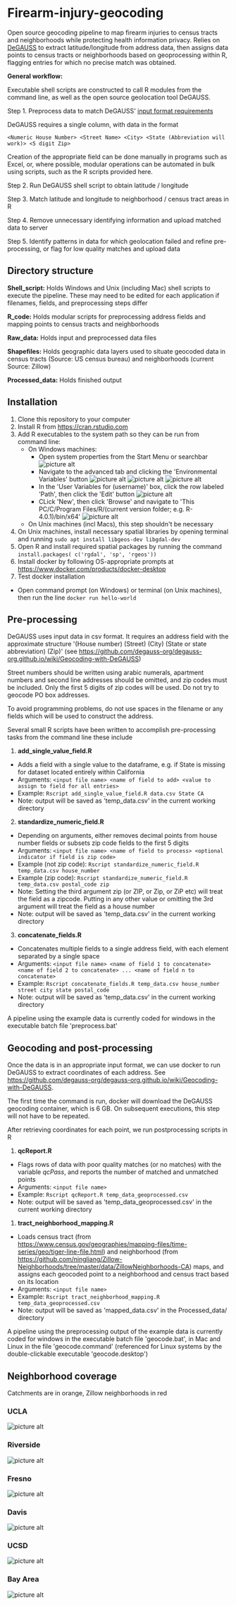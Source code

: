 # Firearm-injury-geocoding
Open source geocoding pipeline to map firearm injuries to census tracts and neighborhoods while protecting health information privacy. Relies on [DeGAUSS](https://degauss.org/) to extract latitude/longitude from address data, then assigns data points to census tracts or neighborhoods based on geoprocessing within R, flagging entries for which no precise match was obtained. 

**General workflow:**

Executable shell scripts are constructed to call R modules from the command line, as well as the open source geolocation tool DeGAUSS. 

Step 1. Preprocess data to match DeGAUSS' [input format requirements](https://github.com/degauss-org/degauss-org.github.io/wiki/Geocoding-with-DeGAUSS#address-string-formatting)

DeGAUSS requires a single column, with data in the format 

`<Numeric House Number> <Street Name> <City> <State (Abbreviation will work)> <5 digit Zip>`

Creation of the appropriate field can be done manually in programs such as Excel, or, where possible, modular operations can be automated in bulk using scripts, such as the R scripts provided here.

Step 2. Run DeGAUSS shell script to obtain latitude / longitude

Step 3. Match latitude and longitude to neighborhood / census tract areas in R

Step 4. Remove unnecessary identifying information and upload matched data to server

Step 5. Identify patterns in data for which geolocation failed and refine pre-processing, or flag for low quality matches and upload data

## Directory structure

**Shell_script:** Holds Windows and Unix (including Mac) shell scripts to execute the pipeline. These may need to be edited for each application if filenames, fields, and preprocessing steps differ

**R_code:** Holds modular scripts for preprocessing address fields and mapping points to census tracts and neighborhoods

**Raw_data:** Holds input and preprocessed data files

**Shapefiles:** Holds geographic data layers used to situate geocoded data in census tracts (Source: US census bureau) and neighborhoods (current Source: Zillow)

**Processed_data:** Holds finished output

## Installation

1. Clone this repository to your computer
2. Install R from https://cran.rstudio.com
3. Add R executables to the system path so they can be run from command line:
    * On Windows machines:
        * Open system properties from the Start Menu or searchbar
        ![picture alt](https://github.com/pcollender/Firearm-injury-geocoding/blob/main/Readme_files/Images/R_install.PNG)
        * Navigate to the advanced tab and clicking the 'Environmental Variables' button
        ![picture alt](https://github.com/pcollender/Firearm-injury-geocoding/blob/main/Readme_files/Images/Windows_path1.png)
        ![picture alt](https://github.com/pcollender/Firearm-injury-geocoding/blob/main/Readme_files/Images/Windows_path2.png)
        ![picture alt](https://github.com/pcollender/Firearm-injury-geocoding/blob/main/Readme_files/Images/Windows_path3.png)
        * In the 'User Variables for (username)' box, click the row labeled 'Path', then click the 'Edit' button
        ![picture alt](https://github.com/pcollender/Firearm-injury-geocoding/blob/main/Readme_files/Images/Windows_path4.png)
        * CLick 'New', then click 'Browse' and navigate to 'This PC/C/Program Files/R/(current version folder; e.g. R-4.0.1)/bin/x64' 
        ![picture alt](https://github.com/pcollender/Firearm-injury-geocoding/blob/main/Readme_files/Images/Windows_path5.png)
    * On Unix machines (incl Macs), this step shouldn't be necessary
4. On Unix machines, install necessary spatial libraries by opening terminal and running `sudo apt install libgeos-dev libgdal-dev`
5. Open R and install required spatial packages by running the command `install.packages( c('rgdal', 'sp', 'rgeos'))`
6. Install docker by following OS-appropriate prompts at https://www.docker.com/products/docker-desktop
7. Test docker installation
  * Open command prompt (on Windows) or terminal (on Unix machines), then run the line `docker run hello-world`

## Pre-processing

DeGAUSS uses input data in csv format. It requires an address field with the approximate structure '(House number) (Street) (City) (State or state abbreviation) (Zip)'
(see https://github.com/degauss-org/degauss-org.github.io/wiki/Geocoding-with-DeGAUSS)

Street numbers should be written using arabic numerals, apartment numbers and second line addresses should be omitted, and zip codes must be included. Only the first 5 digits of zip codes will be used. Do not try to geocode PO box addresses.

To avoid programming problems, do not use spaces in the filename or any fields which will be used to construct the address.

Several small R scripts have been written to accomplish pre-processing tasks from the command line these include

1. **add_single_value_field.R** 
  * Adds a field with a single value to the dataframe, e.g. if State is missing for dataset located entirely within California
  * Arguments: `<input file name> <name of field to add> <value to assign to field for all entries>`
  * Example: `Rscript add_single_value_field.R data.csv State CA`
  * Note: output will be saved as 'temp_data.csv' in the current working directory

2. **standardize_numeric_field.R** 
  * Depending on arguments, either removes decimal points from house number fields or subsets zip code fields to the first 5 digits
  * Arguments: `<input file name> <name of field to process> <optional indicator if field is zip code>`
  * Example (not zip code): `Rscript standardize_numeric_field.R temp_data.csv house_number`
  * Example (zip code): `Rscript standardize_numeric_field.R temp_data.csv postal_code zip`
  * Note: Setting the third argument zip (or ZIP, or Zip, or ZiP etc) will treat the field as a zipcode. Putting in any other value or omitting the 3rd argument will treat the field as a house number
  * Note: output will be saved as 'temp_data.csv' in the current working directory

3. **concatenate_fields.R** 
  * Concatenates multiple fields to a single address field, with each element separated by a single space
  * Arguments: `<input file name> <name of field 1 to concatenate> <name of field 2 to concatenate> ... <name of field n to concatenate>`
  * Example: `Rscript concatenate_fields.R temp_data.csv house_number street city state postal_code`
  * Note: output will be saved as 'temp_data.csv' in the current working directory

A pipeline using the example data is currently coded for windows in the executable batch file 'preprocess.bat'

## Geocoding and post-processing

Once the data is in an appropriate input format, we can use docker to run DeGAUSS to extract coordinates of each address. See https://github.com/degauss-org/degauss-org.github.io/wiki/Geocoding-with-DeGAUSS.

The first time the command is run, docker will download the DeGAUSS geocoding container, which is 6 GB. On subsequent executions, this step will not have to be repeated.

After retrieving coordinates for each point, we run postprocessing scripts in R

1. **qcReport.R** 
  * Flags rows of data with poor quality matches (or no matches) with the variable *qcPass*, and reports the number of matched and unmatched points
  * Arguments: `<input file name>`
  * Example: `Rscript qcReport.R temp_data_geoprocessed.csv`
  * Note: output will be saved as 'temp_data_geoprocessed.csv' in the current working directory

1. **tract_neighborhood_mapping.R** 
  * Loads census tract (from https://www.census.gov/geographies/mapping-files/time-series/geo/tiger-line-file.html) and neighborhood (from https://github.com/ningliang/Zillow-Neighborhoods/tree/master/data/ZillowNeighborhoods-CA) maps, and assigns each geocoded point to a neighborhood and census tract based on its location
  * Arguments: `<input file name>`
  * Example: `Rscript tract_neighborhood_mapping.R temp_data_geoprocessed.csv`
  * Note: output will be saved as 'mapped_data.csv' in the Processed_data/ directory

A pipeline using the preprocessing output of the example data is currently coded for windows in the executable batch file 'geocode.bat', in Mac and Linux in the file 'geocode.command' (referenced for Linux systems by the double-clickable executable 'geocode.desktop')

## Neighborhood coverage
Catchments are in orange, Zillow neighborhoods in red
### UCLA
![picture alt](https://github.com/pcollender/Firearm-injury-geocoding/blob/main/Readme_files/Images/neighborhood_coverage_UCLA.PNG)
### Riverside
![picture alt](https://github.com/pcollender/Firearm-injury-geocoding/blob/main/Readme_files/Images/neighborhood_coverage_riverside.PNG)
### Fresno
![picture alt](https://github.com/pcollender/Firearm-injury-geocoding/blob/main/Readme_files/Images/neighborhood_coverage_fresno.PNG)
### Davis
![picture alt](https://github.com/pcollender/Firearm-injury-geocoding/blob/main/Readme_files/Images/neighborhood_coverage_ucdavis.PNG)
### UCSD
![picture alt](https://github.com/pcollender/Firearm-injury-geocoding/blob/main/Readme_files/Images/neighborhood_coverage_ucsd.PNG)
### Bay Area
![picture alt](https://github.com/pcollender/Firearm-injury-geocoding/blob/main/Readme_files/Images/neighborhood_coverage_ucsf_eastbay.PNG)
